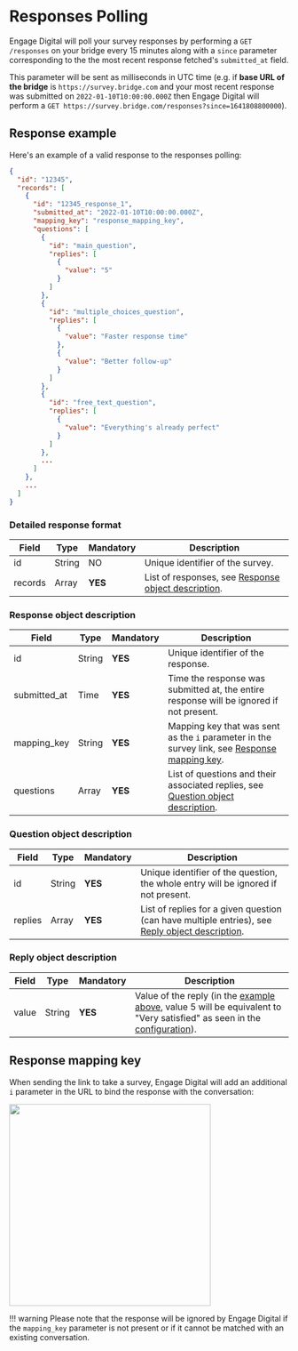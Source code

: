 # Responses Polling

Engage Digital will poll your survey responses by performing a `GET /responses` on your bridge every 15 minutes along with a `since` parameter corresponding to the the most recent response fetched's `submitted_at` field.

This parameter will be sent as milliseconds in UTC time (e.g. if **base URL of the bridge** is `https://survey.bridge.com` and your most recent response was submitted on `2022-01-10T10:00:00.000Z` then Engage Digital will perform a `GET https://survey.bridge.com/responses?since=1641808800000`).

## Response example

Here's an example of a valid response to the responses polling:
```json
{
  "id": "12345",
  "records": [
    {
      "id": "12345_response_1",
      "submitted_at": "2022-01-10T10:00:00.000Z",
      "mapping_key": "response_mapping_key",
      "questions": [
        {
          "id": "main_question",
          "replies": [
            {
              "value": "5"
            }
          ]
        },
        {
          "id": "multiple_choices_question",
          "replies": [
            {
              "value": "Faster response time"
            },
            {
              "value": "Better follow-up"
            }
          ]
        },
        {
          "id": "free_text_question",
          "replies": [
            {
              "value": "Everything's already perfect"
            }
          ]
        },
        ...
      ]
    },
    ...
  ]
}
```


### Detailed response format

| Field | Type | Mandatory | Description |
|-|-|-|-|
| id | String | NO | Unique identifier of the survey. |
| records | Array | **YES** | List of responses, see [Response object description](#response-object-description). |


### Response object description

| Field | Type | Mandatory | Description |
|-|-|-|-|
| id | String | **YES** | Unique identifier of the response. |
| submitted_at | Time | **YES** | Time the response was submitted at, the entire response will be ignored if not present. |
| mapping_key | String | **YES** | Mapping key that was sent as the `i` parameter in the survey link, see [Response mapping key](#response-mapping-key). |
| questions | Array | **YES** | List of questions and their associated replies, see [Question object description](#question-object-description). |


### Question object description

| Field | Type | Mandatory | Description |
|-|-|-|-|
| id | String | **YES** | Unique identifier of the question, the whole entry will be ignored if not present. |
| replies | Array | **YES** | List of replies for a given question (can have multiple entries), see [Reply object description](#reply-object-description). |


### Reply object description

| Field | Type | Mandatory | Description |
|-|-|-|-|
| value | String | **YES** | Value of the reply (in the [example above](#response-example), value 5 will be equivalent to "Very satisfied" as seen in the [configuration](../configuration-fetching#response-example)). |


## Response mapping key

When sending the link to take a survey, Engage Digital will add an additional `i` parameter in the URL to bind the response with the conversation:

<img class="img-fluid" width="363" src="../../../img/survey-sdk-response-mapping-key.png">

!!! warning
    Please note that the response will be ignored by Engage Digital if the `mapping_key` parameter is not present or if it cannot be matched with an existing conversation.
